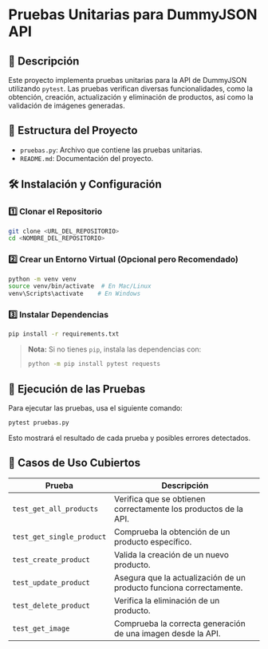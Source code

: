 # Pruebas Unitarias para DummyJSON API

## 📌 Descripción
Este proyecto implementa pruebas unitarias para la API de DummyJSON utilizando `pytest`. Las pruebas verifican diversas funcionalidades, como la obtención, creación, actualización y eliminación de productos, así como la validación de imágenes generadas.

## 📂 Estructura del Proyecto
- `pruebas.py`: Archivo que contiene las pruebas unitarias.
- `README.md`: Documentación del proyecto.

## 🛠️ Instalación y Configuración
### 1️⃣ Clonar el Repositorio
```sh
git clone <URL_DEL_REPOSITORIO>
cd <NOMBRE_DEL_REPOSITORIO>
```

### 2️⃣ Crear un Entorno Virtual (Opcional pero Recomendado)
```sh
python -m venv venv
source venv/bin/activate  # En Mac/Linux
venv\Scripts\activate    # En Windows
```

### 3️⃣ Instalar Dependencias
```sh
pip install -r requirements.txt
```
> **Nota:** Si no tienes `pip`, instala las dependencias con:
> ```sh
> python -m pip install pytest requests
> ```

## 🚀 Ejecución de las Pruebas
Para ejecutar las pruebas, usa el siguiente comando:
```sh
pytest pruebas.py
```
Esto mostrará el resultado de cada prueba y posibles errores detectados.

## 📌 Casos de Uso Cubiertos
| Prueba | Descripción |
|--------|-------------|
| `test_get_all_products` | Verifica que se obtienen correctamente los productos de la API. |
| `test_get_single_product` | Comprueba la obtención de un producto específico. |
| `test_create_product` | Valida la creación de un nuevo producto. |
| `test_update_product` | Asegura que la actualización de un producto funciona correctamente. |
| `test_delete_product` | Verifica la eliminación de un producto. |
| `test_get_image` | Comprueba la correcta generación de una imagen desde la API. |
